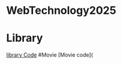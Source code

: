 # WebTechnology2025
# Library 
[library Code](https://github.com/Jeshwanth-19/WebTechnology2025/blob/main/Lab-01/Library.html)
#Movie
[Movie code](

